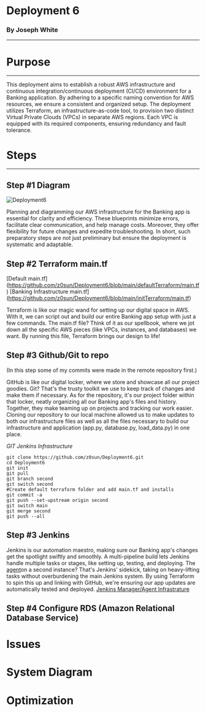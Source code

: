 # Deployment 6
### By Joseph White 

----------

# Purpose
----
This deployment aims to establish a robust AWS infrastructure and continuous integration/continuous deployment (CI/CD) environment for a Banking application. By adhering to a specific naming convention for AWS resources, we ensure a consistent and organized setup. The deployment utilizes Terraform, an infrastructure-as-code tool, to provision two distinct Virtual Private Clouds (VPCs) in separate AWS regions. Each VPC is equipped with its required components, ensuring redundancy and fault tolerance.

# Steps
----

## Step #1 Diagram

![Deployment6](https://github.com/z0sun/Deployment6/assets/135557197/c00cb983-a534-471e-a091-fd648440f251)

Planning and diagramming our AWS infrastructure for the Banking app is essential for clarity and efficiency. These blueprints minimize errors, facilitate clear communication, and help manage costs. Moreover, they offer flexibility for future changes and expedite troubleshooting. In short, such preparatory steps are not just preliminary but ensure the deployment is systematic and adaptable.

## Step #2 Terraform main.tf
[Default main.tf] (https://github.com/z0sun/Deployment6/blob/main/defaultTerraform/main.tf)
[Banking Infrastructure main.tf] (https://github.com/z0sun/Deployment6/blob/main/initTerraform/main.tf)

Terraform is like our magic wand for setting up our digital space in AWS. With it, we can script out and build our entire Banking app setup with just a few commands. The main.tf file? Think of it as our spellbook, where we jot down all the specific AWS pieces (like VPCs, instances, and databases) we want. By running this file, Terraform brings our design to life!


## Step #3 Github/Git to repo
(In this step some of my commits were made in the remote repository first.)

GitHub is like our digital locker, where we store and showcase all our project goodies. Git? That's the trusty toolkit we use to keep track of changes and make them if necessary. As for the repository, it's our project folder within that locker, neatly organizing all our Banking app's files and history. Together, they make teaming up on projects and tracking our work easier. Cloning our repository to our local machine allowed us to make updates to both our infrastructure files as well as all the files necessary to build our infrastructure and application (app.py, database.py, load_data.py) in one place.  

*GIT Jenkins Infrastructure*
```
git clone https://github.com/z0sun/Deployment6.git
cd Deployment6
git init
git pull
git branch second 
git switch second
#Create default terraform folder and add main.tf and installs
git commit -a 
git push --set-upstream origin second
git switch main
git merge second
git push --all
```

## Step #3 Jenkins

Jenkins is our automation maestro, making sure our Banking app's changes get the spotlight swiftly and smoothly. A multi-pipeline build lets Jenkins handle multiple tasks or stages, like setting up, testing, and deploying. The [agent](https://github.com/z0sun/Deployment6/blob/main/Screen%20Shot%202023-10-30%20at%201.42.33%20AM.png)on a second instance? That's Jenkins' sidekick, taking on heavy-lifting tasks without overburdening the main Jenkins system. By using Terraform to spin this up and linking with GitHub, we're ensuring our app updates are automatically tested and deployed. [Jenkins Manager/Agent Infrastrature](https://github.com/z0sun/Deployment6/blob/main/defaultTerraform/main.tf)

## Step #4 Configure RDS (Amazon Relational Database Service)

# Issues 

# System Diagram 

# Optimization
